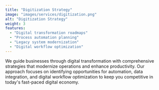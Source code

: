 ```yaml
---
title: "Digitization Strategy"
image: "images/services/digitization.png"
alt: "Digitization Strategy"
weight: 3
features:
  - "Digital transformation roadmaps"
  - "Process automation planning"
  - "Legacy system modernization"
  - "Digital workflow optimization"
---
```


We guide businesses through digital transformation with comprehensive strategies that modernize operations and enhance productivity. Our approach focuses on identifying opportunities for automation, data integration, and digital workflow optimization to keep you competitive in today's fast-paced digital economy.
